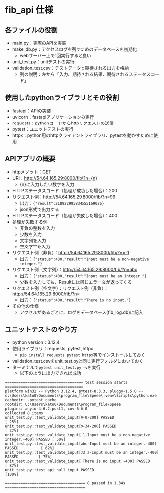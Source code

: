 # fib_api 仕様

## 各ファイルの役割
- main.py：実際のAPIを実装
- make_db.py：アクセスログを残すためのデータベースを初期化
  - webサーバー上で1回実行すると良い
- unit_test.py：unitテストの実行
- validation_test.csv：テストデータと期待される出力を格納
  - 列の説明：左から「入力、期待される結果、期待されるステータスコード」

## 使用したpythonライブラリとその役割
- fastapi：APIの実装
- uvicorn：fastapiアプリケーションの実行
- requests：pythonコードからhttpリクエストの送信
- pytest：ユニットテストの実行
- httpx：python用のhttpクライアントライブラリ、pytestを動かすために使用

## APIアプリの概要
- httpメゾット：GET
- URI：http://54.64.165.29:8000/fib/?n={n}
  - {n}に入力したい数字を入力
- HTTPステータスコード（処理が成功した場合）：200
- リクエスト例：http://54.64.165.29:8000/fib/?n=99
  - 出力：`{"result":218922995834555169026}`
  - json形式で出力する
- HTTPステータスコード（処理が失敗した場合）：400
- 処理が失敗する例
  - 非負の整数を入力
  - 少数を入力
  - 文字列を入力
  - 空文字""を入力
- リクエスト例（非負）：http://54.64.165.29:8000/fib/?n=-1
  - 出力：`{"status":400,"result":"Input must be a non-negative integer."}`
- リクエスト例（文字列）：http://54.64.165.29:8000/fib/?n=abc
  - 出力：`{"status":400,"result":"Input must be an integer."}`
  - 少数を入力しても、Resultには同じエラー文が返ってくる
- リクエスト例（空文字）：リクエスト例（非負）：http://54.64.165.29:8000/fib/?n=
  - 出力：`{"status":400,"result":"There is no input."}`
- その他の仕様
  - アクセルがあるごとに、ログをデータベース(fib_log.db)に記入

## ユニットテストのやり方
- python version：3.12.4
- 使用ライブラリ：requests, pytest, httpx
  - `pip install requests pytest httpx`等でインストールしておく
- validation_test.csvをunit_test.pyと同じ実行フォルダにおいておく
- ターミナルで`pytest unit_test.py -v`を実行
  - 以下のように出力できれば成功
```shell
=================================== test session starts ===================================
platform win32 -- Python 3.12.4, pytest-8.3.3, pluggy-1.5.0 -- c:\Users\kato0\Documents\program_file\Speee\.venv\Scripts\python.exe
cachedir: .pytest_cache
rootdir: C:\Users\kato0\Documents\program_file\Speee
plugins: anyio-4.6.2.post1, cov-6.0.0
collected 8 items
unit_test.py::test_validate_input[0-0-200] PASSED                                    [ 25%]
unit_test.py::test_validate_input[9-34-200] PASSED                                   [ 37%]
unit_test.py::test_validate_input[-1-Input must be a non-negative integer.-400] PASSED [ 50%]
unit_test.py::test_validate_input[abc-Input must be an integer.-400] PASSED          [ 62%]
unit_test.py::test_validate_input[33 a-Input must be an integer.-400] PASSED         [ 75%]
unit_test.py::test_validate_input[-There is no input.-400] PASSED                    [ 87%]
unit_test.py::test_api_null_input PASSED                                             [100%]

==================================== 8 passed in 1.34s ====================================
```